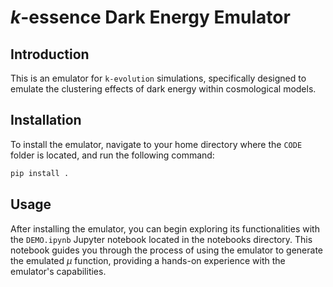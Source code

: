 # $k$-essence Dark Energy Emulator

## Introduction
This is an emulator for `k-evolution` simulations, specifically designed to emulate the clustering effects of dark energy within cosmological models.

## Installation

To install the emulator, navigate to your home directory where the `CODE` folder is located, and run the following command:

```bash
pip install .
```

## Usage

After installing the emulator, you can begin exploring its functionalities with the `DEMO.ipynb` Jupyter notebook located in the notebooks directory. This notebook guides you through the process of using the emulator to generate the emulated $\mu$ function, providing a hands-on experience with the emulator's capabilities.


